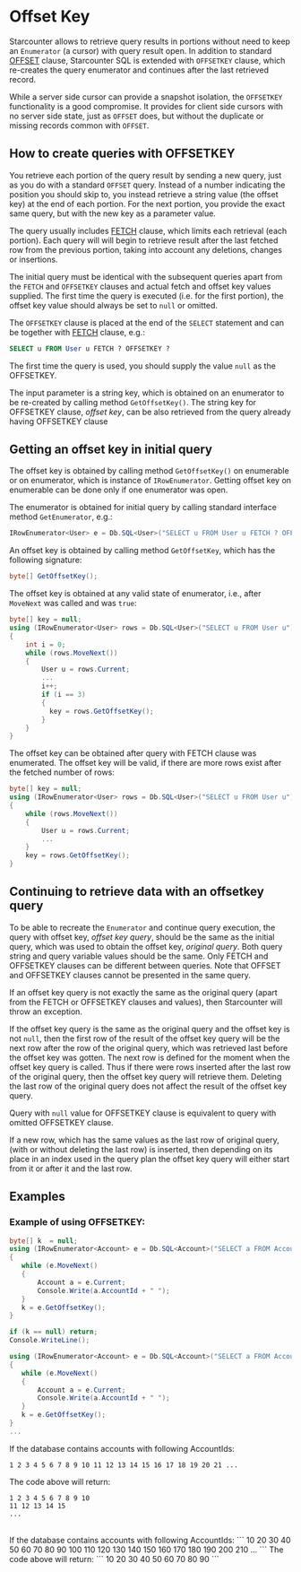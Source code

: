 # Offset Key

Starcounter allows to retrieve query results in portions without need to keep an `Enumerator` (a cursor) with query result open. In addition to standard [OFFSET](/guides/SQL/fetch) clause, Starcounter SQL is extended with `OFFSETKEY` clause, which re-creates the query enumerator and continues after the last retrieved record.

While a server side cursor can provide a snapshot isolation, the `OFFSETKEY` functionality is a good compromise. It provides for client side cursors with no server side state, just as `OFFSET` does, but without the duplicate or missing records common with `OFFSET`.

## How to create queries with OFFSETKEY

You retrieve each portion of the query result by sending a new query, just as you do with a standard `OFFSET` query. Instead of a number indicating the position you should skip to, you instead retrieve a string value (the offset key) at the end of each portion. For the next portion, you provide the exact same query, but with the new key as a parameter value.

The query usually includes [FETCH](/guides/SQL/fetch) clause, which limits each retrieval (each portion). Each query will will begin to retrieve result after the last fetched row from the previous portion, taking into account any deletions, changes or insertions.

The initial query must be identical with the subsequent queries apart from the `FETCH` and `OFFSETKEY` clauses and actual fetch and offset key values supplied. The first time the query is executed (i.e. for the first portion), the offset key value should always be set to `null` or omitted.

The `OFFSETKEY` clause is placed at the end of the `SELECT` statement and can be together with [FETCH](/guides/SQL/fetch) clause, e.g.:

```sql
SELECT u FROM User u FETCH ? OFFSETKEY ?
```

The first time the query is used, you should supply the value `null` as the OFFSETKEY.

The input parameter is a string key, which is obtained on an enumerator to be re-created by calling method ```GetOffsetKey()```. The string key for OFFSETKEY clause, _offset key_, can be also retrieved from the query already having OFFSETKEY clause

## Getting an offset key in initial query

The offset key is obtained by calling method ```GetOffsetKey()``` on enumerable or on enumerator, which is instance of ```IRowEnumerator```. Getting offset key on enumerable can be done only if one enumerator was open.

The enumerator is obtained for initial query by calling standard interface method ```GetEnumerator```, e.g.:

```cs
IRowEnumerator<User> e = Db.SQL<User>("SELECT u FROM User u FETCH ? OFFSETKEY ?", 10, null).GetEnumerator();
```

An offset key is obtained by calling method ```GetOffsetKey```, which has the following signature:

```cs
byte[] GetOffsetKey();
```

The offset key is obtained at any valid state of enumerator, i.e., after `MoveNext` was called and was `true`:

```cs
byte[] key = null;
using (IRowEnumerator<User> rows = Db.SQL<User>("SELECT u FROM User u").GetEnumerator())
{
    int i = 0;
    while (rows.MoveNext())
    {
        User u = rows.Current;
        ...
        i++;
        if (i == 3)
        {
          key = rows.GetOffsetKey();  
        }
    }
}
```
The offset key can be obtained after query with FETCH clause was enumerated. The offset key will be valid, if there are more rows exist after the fetched number of rows:

```cs
byte[] key = null;
using (IRowEnumerator<User> rows = Db.SQL<User>("SELECT u FROM User u").GetEnumerator())
{
    while (rows.MoveNext())
    {
        User u = rows.Current;
        ...
    }
    key = rows.GetOffsetKey();
}
```

<!--
Depending on the enumerator position the result of ```GetOffsetKey()``` is different:
* If the enumerator is at the beginning, i.e., no `MoveNext()` was called after GetEnumerator, then the result is ```null```.
* If the enumerator is at the end, i.e., `MoveNext()` was called one or more times and returned ```false```, then the result depends on the actual query:
    * If the query contains FETCH clause and there are more records after the last fetched, then the result is a valid offset key.
    * If there are no records to fetch in the fetch query or the query does not contain FETCH clause, then the result is the special key ```EndOfResult```.
* If the enumerator is in between the beginning and the end, i.e., ```MoveNext``` was called and returned ```True```, then the result is a valid offset key.
-->

## Continuing to retrieve data with an offsetkey query

To be able to recreate the `Enumerator` and continue query execution, the query with offset key, _offset key query_, should be the same as the initial query, which was used to obtain the offset key, _original query_. Both query string and query variable values should be the same. Only FETCH and OFFSETKEY clauses can be different between queries. Note that OFFSET and OFFSETKEY clauses cannot be presented in the same query.

If an offset key query is not exactly the same as the original query (apart from the FETCH or OFFSETKEY clauses and  values), then Starcounter will throw an exception.

If the offset key query is the same as the original query and the offset key is not `null`, then the first row of the result of the offset key query will be the next row after the row of the original query, which was retrieved last before the offset key was gotten. The next row is defined for the moment when the offset key query is called. Thus if there were rows inserted after the last row of the original query, then the offset key query will retrieve them. Deleting the last row of the original query does not affect the result of the offset key query.

Query with `null` value for OFFSETKEY clause is equivalent to query with omitted OFFSETKEY clause.

If a new row, which has the same values as the last row of original query, (with or without deleting the last row) is inserted, then depending on its place in an index used in the query plan the offset key query will either start from it or after it and the last row.

## Examples
<!--
### Example of using OFFSETKEY with `foreach`:
```C#
byte[] k = null;
var query = Db.SQL<Account>("SELECT a FROM Account a WHERE a.AccountId < ? FETCH ? OFFSETKEY ?", 100, 10, k);
foreach(Account a in query)
   Console.Write(a.AccountId + " ");
k = e.GetOffsetKey();
if (k == null) return;
Console.WriteLine();
query = Db.SQL<Account>("SELECT a FROM Account a WHERE a.AccountId < ? FETCH ? OFFSETKEY ?", 100, 10, k);
foreach(Account a in query)
   Console.Write(a.AccountId + " ");
k = e.GetOffsetKey();
...
```

If the database contains accounts with following AccountIds:
```
1 2 3 4 5 6 7 8 9 10 11 12 13 14 15 16 17 18 19 20 21 ...
```
The code above will return:
```
1 2 3 4 5 6 7 8 9 10
11 12 13 14 15
...
```
<br>
If the database contains accounts with following AccountIds:
```
10 20 30 40 50 60 70 80 90 100 110 120 130 140 150 160 170 180 190 200 210 ...
```
The code above will return:
```
10 20 30 40 50 60 70 80 90
```
-->

### Example of using OFFSETKEY:

```cs
byte[] k  = null;
using (IRowEnumerator<Account> e = Db.SQL<Account>("SELECT a FROM Account a WHERE a.AccountId < ? FETCH ?", 100, 10).GetEnumerator())
{
   while (e.MoveNext()
   {
       Account a = e.Current;
       Console.Write(a.AccountId + " ");
   }
   k = e.GetOffsetKey();
}

if (k == null) return;
Console.WriteLine();

using (IRowEnumerator<Account> e = Db.SQL<Account>("SELECT a FROM Account a WHERE a.AccountId < ? FETCH ? OFFSETKEY ?", 100, 5, k).GetEnumerator())
{
   while (e.MoveNext()
   {
       Account a = e.Current;
       Console.Write(a.AccountId + " ");
   }
   k = e.GetOffsetKey();
}
...
```

If the database contains accounts with following AccountIds:
```
1 2 3 4 5 6 7 8 9 10 11 12 13 14 15 16 17 18 19 20 21 ...
```
The code above will return:
```
1 2 3 4 5 6 7 8 9 10
11 12 13 14 15
...
```
<br>
If the database contains accounts with following AccountIds:
```
10 20 30 40 50 60 70 80 90 100 110 120 130 140 150 160 170 180 190 200 210 ...
```
The code above will return:
```
10 20 30 40 50 60 70 80 90
```
